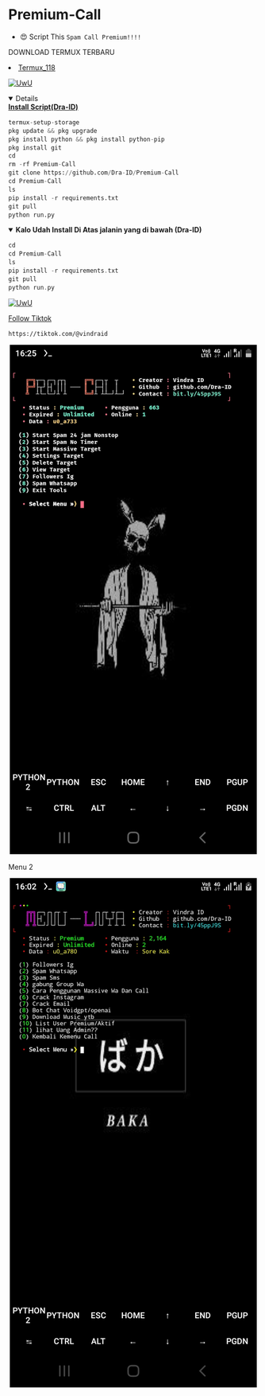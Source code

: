 # Premium-Call 
  - 😍 Script This `Spam Call Premium!!!!`

DOWNLOAD TERMUX TERBARU 
<li><a href="https://www.mediafire.com/file/r1ay7mhb9j2toix/com.termux_118.zip/file">Termux_118</a></code></li> 
<p align="center">
  
  <a href="https://github.com/Dra-ID"><img src="http://readme-typing-svg.herokuapp.com?color=FF1493&center=true&vCenter=true&multiline=false&lines=+Selamat+Datang+User+Termux+^_^" alt="UwU">

<details open>
  <summary><strong> Install Script(Dra-ID)</strong></summary>
  
```python
termux-setup-storage
pkg update && pkg upgrade
pkg install python && pkg install python-pip
pkg install git
cd
rm -rf Premium-Call
git clone https://github.com/Dra-ID/Premium-Call
cd Premium-Call
ls
pip install -r requirements.txt
git pull
python run.py
```
  </details>
  
<details open>
  <summary><strong> Kalo Udah Install Di Atas jalanin yang di bawah (Dra-ID)</strong></summary>

  ```php
cd
cd Premium-Call
ls
pip install -r requirements.txt
git pull
python run.py
  ```
  </details>
  
  <p align="center">
  
  <a href="https://github.com/Dra-ID"><img src="http://readme-typing-svg.herokuapp.com?color=FFFFFF&center=true&vCenter=true&multiline=false&lines=Recode/Decode+Lu+Sampah+(Trah+🚮" alt="UwU">
  
Follow Tiktok 
```bash
https://tiktok.com/@vindraid
```

</p>

<p align="center">
  <img src="Data/image.jpg">
</p>

Menu 2

</p>

<p align="center">
  <img src="Data/image2.jpg">
</p>
